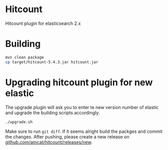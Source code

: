 # Hitcount
Hitcount plugin for elasticsearch 2.x

# Building
```bash
mvn clean package
cp target/hitcount-5.4.3.jar hitcount.jar
```

# Upgrading hitcount plugin for new elastic
The upgrade plugin will ask you to enter te new version number of elastic and upgrade the building scripts accordingly.

```bash
./upgrade.sh
```

Make sure to run `git diff`. If it seems alright build the packges and commit the changes. After pushing, please create a new release on [github.com/amcat/hitcount/releases/new](https://github.com/amcat/hitcount/releases/new).
